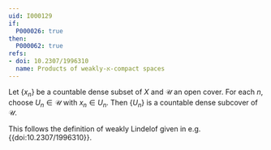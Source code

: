 ```yaml
---
uid: I000129
if:
  P000026: true
then:
  P000062: true
refs:
- doi: 10.2307/1996310
  name: Products of weakly-א-compact spaces
---
```


Let $\{x_n\}$ be a countable dense subset of $X$ and $\mathcal{U}$ an open cover. For each $n$, choose $U_n \in \mathcal{U}$ with $x_n \in U_n$. Then $\{U_n\}$ is a countable dense subcover of $\mathcal{U}$.

This follows the definition of weakly Lindelof given in
e.g. {{doi:10.2307/1996310}}.
